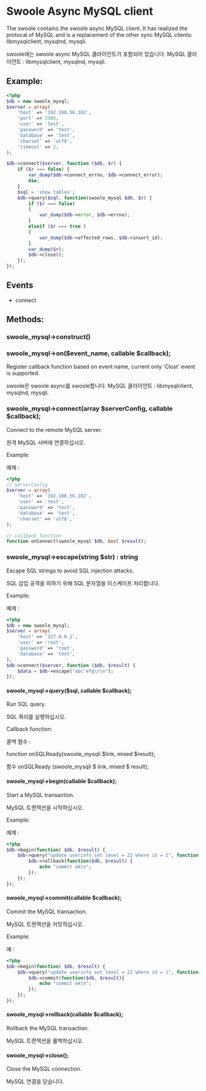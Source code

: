 # Swoole Async MySQL client

The swoole contains the swoole async MySQL client. It has realized the protocal of MySQL and is a replacement of the other sync MySQL clients: libmysqlclient, mysqlnd, mysqli.

swoole에는 swoole async MySQL 클라이언트가 포함되어 있습니다. MySQL 클라이언트 : libmysqlclient, mysqlnd, mysqli.

## Example:

```php
<?php
$db = new swoole_mysql;
$server = array(
    'host' => '192.168.56.102',
    'port' => 3306,
    'user' => 'test',
    'password' => 'test',
    'database' => 'test',
    'charset' => 'utf8',
    'timeout' => 2,
);

$db->connect($server, function ($db, $r) {
    if ($r === false) {
        var_dump($db->connect_errno, $db->connect_error);
        die;
    }
    $sql = 'show tables';
    $db->query($sql, function(swoole_mysql $db, $r) {
        if ($r === false)
        {
            var_dump($db->error, $db->errno);
        }
        elseif ($r === true )
        {
            var_dump($db->affected_rows, $db->insert_id);
        }
        var_dump($r);
        $db->close();
    });
});
```

## Events

* connect

## Methods:

### swoole_mysql->construct()

### swoole_mysql->on($event_name, callable $callback);

Register callback function based on event name, current only 'Clost' event is supported.

swoole은 swoole async를 swoole합니다. MySQL 클라이언트 : libmysqlclient, mysqlnd, mysqli.

### swoole_mysql->connect(array $serverConfig, callable $callback);

Connect to the remote MySQL server.

원격 MySQL 서버에 연결하십시오.

Example:

예제 :

```php
<?php
// serverConfig
$server = array(
    'host' => '192.168.56.102',
    'user' => 'test',
    'password' => 'test',
    'database' => 'test',
    'charset' => 'utf8',
);

// callback function
function onConnect(swoole_mysql $db, bool $result);
```

### swoole_mysql->escape(string $str) : string

Escape SQL strings to avoid SQL injection attacks.

SQL 삽입 공격을 피하기 위해 SQL 문자열을 이스케이프 처리합니다.

Example:

예제 :

```php
<?php
$db = new swoole_mysql;
$server = array(
    'host' => '127.0.0.1',
    'user' => 'root',
    'password' => 'root',
    'database' => 'test',
);
$db->connect($server, function ($db, $result) {
    $data = $db->escape("abc'efg\r\n");
});
```

#### swoole_mysql->query($sql, callable $callback);

Run SQL query.

SQL 쿼리를 실행하십시오.

Callback function:

콜백 함수 :

function onSQLReady(swoole_mysqli $link, mixed $result);

함수 onSQLReady (swoole_mysqli $ link, mixed $ result);

#### swoole_mysql->begin(callable $callback);

Start a MySQL transaction.

MySQL 트랜잭션을 시작하십시오.

Example:

예제 :

```php
<?php
$db->begin(function( $db, $result) {
    $db->query("update userinfo set level = 22 where id = 1", function($db, $result) {
        $db->rollback(function($db, $result) {
            echo "commit ok\n";
        });
    });
});
```

#### swoole_mysql->commit(callable $callback);

Commit the MySQL transaction.

MySQL 트랜잭션을 커밋하십시오.

Example:

예 :

```php
<?php
$db->begin(function( $db, $result) {
    $db->query("update userinfo set level = 22 where id = 1", function($db, $result) {
        $db->commit(function($db, $result){
            echo "commit ok\n";
        });
    });
});
```

#### swoole_mysql->rollback(callable $callback);

Rollback the MySQL transaction.

MySQL 트랜잭션을 롤백하십시오.

#### swoole_mysql->close();

Close the MySQL connection.

MySQL 연결을 닫습니다.